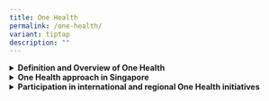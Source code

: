 ```yaml
---
title: One Health
permalink: /one-health/
variant: tiptap
description: ""
---
```

<div data-type="detailGroup" class="isomer-accordion isomer-accordion-white">
<details class="isomer-details">
<summary><strong>Definition and Overview of One Health</strong>
</summary>
<div data-type="detailsContent" class="isomer-details-content">
<ul data-tight="true" class="tight">
<li>
<p>One Health High-Level Expert Panel (OHHLEP) definition</p>
</li>
</ul>
<p>One Health is an integrated, unifying approach that aims to sustainably
balance and optimize the health of people, animals and ecosystems. It recognizes
the health of humans, domestic and wild animals, plants, and the wider
environment (including ecosystems) are closely linked and inter-dependent.
The approach mobilizes multiple sectors, disciplines and communities at
varying levels of society to work together to foster well-being and tackle
threats to health and ecosystems, while addressing the collective need
for clean water, energy and air, safe and nutritious food, taking action
on climate change, and contributing to sustainable development.</p>
<p>Central to this definition is taking One Health from theory to practice
through 4Cs: Communication, Coordination, Collaboration, and Capacity Building.
The approach is supported by four major international organisations, the
Food and Agriculture Organization of the United Nations (FAO), the World
Organisation for Animal Health (WOAH), the UN Environment Programme (UNEP)
and the World Health Organization (WHO).</p>
<p>The concept of One Health is not new, as there has always been a need
for the human health, animal health and environmental health agencies to
work together to address cross-sectoral areas.</p>
<ul data-tight="true" class="tight">
<li>
<p>Key One Health Issues</p>
</li>
</ul>
<p>One Health encompasses a wide range of interconnected issues affecting
humans, animals, and the environment. These include:</p>
<ul data-tight="true" class="tight">
<li>
<p>Zoonotic diseases: Both emerging and re-emerging, as well as those endemic
to the Southeast Asian region.</p>
</li>
<li>
<p>Neglected tropical diseases and vector-borne illnesses.</p>
</li>
<li>
<p>Challenges to food safety and security.</p>
</li>
<li>
<p>Antimicrobial resistance (AMR).</p>
</li>
</ul>
<p>To illustrate, at the global level:</p>
<ul data-tight="true" class="tight">
<li>
<p>Risk drivers such as climate change and international trade and travel
of people, animals and food supply contribute to expanding habitats for
disease vectors like mosquitoes, leading to an increase in associated illnesses.</p>
</li>
<li>
<p>Zoonotic diseases can jeopardise food production, affecting livelihoods
and economic stability.</p>
</li>
<li>
<p>Contaminated water sources used for consumption, leisure, and other purposes
pose health risks to both people and animals.</p>
</li>
<li>
<p>AMR pathogens can spread rapidly through various channels, including communities,
food chains, healthcare settings, and the environment, complicating treatment
for both humans and animals <em>(For more information on Singapore’s National Strategic Action Plan on AMR, please refer to: <a rel="noopener noreferrer nofollow" target="_blank">https://www.ncid.sg/About-NCID/OurDepartments/Antimicrobial-Resistance-Coordinating-Office/Pages/default.aspx</a>)</em>
</p>
</li>
</ul>
</div>
</details>
<details class="isomer-details">
<summary><strong>One Health approach in Singapore</strong>
</summary>
<div data-type="detailsContent" class="isomer-details-content">
<ul data-tight="true" class="tight">
<li>
<p>Rationale for One Health approach in Singapore</p>
</li>
</ul>
<p>Singapore made early moves to adopt the One Health approach in 2012 to
safeguard human, animal, and environmental health. This early adoption
has enhanced surveillance, preparedness, and response programmes. Building
on this, Singapore is committed to strengthen the One Health approach,
emphasising early prevention and detection of health risks especially infectious
diseases, by working closely with local and international partners on One
Health initiatives.</p>
<p>The past outbreaks of SARS-CoV-2 and group B streptococcus (GBS) have
further emphasised the threat of emerging and re-emerging infectious and
zoonotic diseases. Southeast Asia, including Singapore, is a hotspot for
emerging diseases. The region has faced numerous public health emergencies
and outbreaks, such as SARS-CoV-1, MERS-CoV, and Nipah virus. To address
these challenges effectively, a multidisciplinary One Health approach is
crucial. This approach aims to balance and optimise the health of humans,
animals, plants, and the environment in a sustainable manner.</p>
<ul data-tight="true" class="tight">
<li>
<p>Singapore’s One Health framework and Establishment of One Health Office</p>
</li>
</ul>
<p>Singapore’s One Health Framework, which comprise the Ministry of Health
(MOH), Singapore Food Agency (SFA), National Parks Board (NParks), National
Environment Agency (NEA) and PUB, Singapore's National Water Agency, and
the One Health Office (OHO) established by the interim Communicable Diseases
Agency (CDA) under MOH work together on multisectoral collaborative initiatives
at the human-animal-environment interface to address public health concerns
and to prevent, prepare against, respond to, and learn from public health
threats.</p>
<p>The main body of One Health collaboration is the inter-agency One Health
Co-ordinating Committee (OHCC), which provides strategic direction and
sets priorities on One Health issues in Singapore. The OHCC champions inter-agency
coordination and collaboration on One Health issues, including the progress
and effectiveness of the One Health action plans. The OHCC comprises senior-level
representatives, ensuring high-level commitment and decision-making capacity.</p>
<p>The inter-agency One Health Working Group (OHWG) works under the direction
of the OHCC to formulate, coordinate, implement and review programmes,
initiatives, and action plans. Sub-working groups or project teams are
established as and when necessary, to focus on specific areas of One Health
issues.</p>
<p>The OHO serves as a coordinating secretariat for One Health initiatives
in Singapore. Its roles include acting as the primary point of contact
for external enquiries on One Health matters, facilitating inter-agency
collaboration, and supporting the implementation of One Health strategies
across relevant sectors.</p>
<p><em><u>Further resources on Singapore’s One Health initiatives can be found in the ‘For Professionals’ tab.</u></em>
</p>
</div>
</details>
<details class="isomer-details">
<summary><strong>Participation in international and regional One Health initiatives</strong>
</summary>
<div data-type="detailsContent" class="isomer-details-content">
<p>•&nbsp;&nbsp;&nbsp; International One Health initiatives: Quadripartite
One Health Joint Plan of Action</p>
<p>To inform and drive One Health efforts at the global level, the Quadripartite
One Health Joint Plan of Action (OH-JPA) was published by the Quadripartite
- FAO, UNEP, WHO and WOAH, in collaboration with the One Health High-Level
Expert Panel (OHHLEP). The plan establishes five priority areas for One
Health: enhancing capacities to strengthen systems, reducing risks from
emerging and re-emerging zoonotic epidemics and pandemics, controlling
and eliminating endemic zoonotic, neglected tropical and vector-borne diseases,
curbing the silent pandemic of antimicrobial resistance (AMR), and integrating
the environment into One Health.</p>
<ul data-tight="true" class="tight">
<li>
<p>Regional One Health initiatives</p>
</li>
</ul>
<p>Singapore actively participates in One Health initiatives regionally and
internationally, notably leading ASEAN initiatives such as drafting guidelines
on antimicrobial use in livestock and co-hosting the World One Health Congress
in 2022. The ASEAN Leaders' Declaration on One Health Initiative, adopted
in May 2023, establishes the ASEAN One Health Network (AOHN), commits to
analysing One Health implementation, and develops the ASEAN One Health
Joint Plan of Action (OH-JPA). The AOHN, launched in June 2024, aims to
strengthen multisectoral collaboration with key functions including identifying
priorities, facilitating knowledge exchange, and promoting One Health perspectives.
The OH-JPA outlines the implementation plan for the One Health approach
in ASEAN Member States. Its objectives include guiding the AOHN, serving
as a reference for national plans, and strengthening cross-sectoral collaboration.&nbsp;</p>
</div>
</details>
</div>
<p></p>
